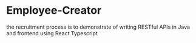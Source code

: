 # Employee-Creator
the recruitment process is to demonstrate of writing RESTful APIs in Java and frontend using React Typescript
